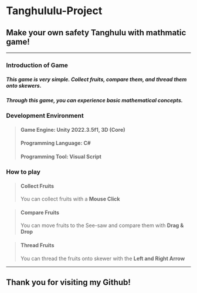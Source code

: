 # Tanghululu-Project

## Make your own safety Tanghulu with mathmatic game!



----------------------------------------------------------

### Introduction of Game
##### This game is very simple. Collect fruits, compare them, and thread them onto skewers.
##### Through this game, you can experience basic mathematical concepts.

### Development Environment
> #### Game Engine: Unity 2022.3.5f1, 3D (Core)
> #### Programming Language: C#
> #### Programming Tool: Visual Script

### How to play
> #### Collect Fruits   
>    You can collect fruits with a **Mouse Click**

> #### Compare Fruits
>    You can move fruits to the See-saw and compare them with **Drag & Drop**

> #### Thread Fruits
>    You can thread the fruits onto skewer with the **Left and Right Arrow**

----------------------------------------------------------


## Thank you for visiting my Github!
